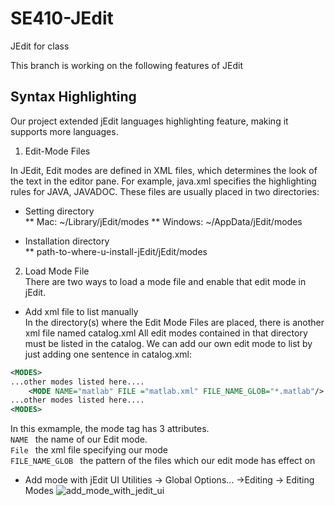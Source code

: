 # SE410-JEdit
JEdit for class

This branch is working on the following features of JEdit 
## Syntax Highlighting 
Our project extended jEdit languages highlighting feature, making it supports more languages. 

1. Edit-Mode Files <br />

In JEdit, Edit modes are defined in XML files, which determines the look of the text in the editor pane.
For example, java.xml specifies the highlighting rules for JAVA, JAVADOC. 
These files are usually placed in two directories:

* Setting directory <br />
** Mac:     ~/Library/jEdit/modes
** Windows: ~/AppData/jEdit/modes 

* Installation directory <br />
** path-to-where-u-install-jEdit/jEdit/modes

2. Load Mode File <br />
There are two ways to load a mode file and enable that edit mode in jEdit. 
* Add xml file to list manually<br />
In the directory(s) where the Edit Mode Files are placed, there is another xml file named catalog.xml
All edit modes contained in that directory must be listed in the catalog. We can add our own edit mode 
to list by just adding one sentence in catalog.xml:

```xml
<MODES>
...other modes listed here....
    <MODE NAME="matlab" FILE ="matlab.xml" FILE_NAME_GLOB="*.matlab"/>
...other modes listed here....
<MODES>
```
In this exmample, the mode tag has 3 attributes. <br />
```NAME ```  the name of our Edit mode. <br />
```File ``` the xml file specifying our mode <br />
```FILE_NAME_GLOB ``` the pattern of the files which our edit mode has effect on <br />

* Add mode with jEdit UI
Utilities -> Global Options... ->Editing -> Editing Modes 
![add_mode_with_jedit_ui](https://github.com/nickflurry/SE410-JEdit/blob/twig-jin/screenshot/addmode.PNG)

